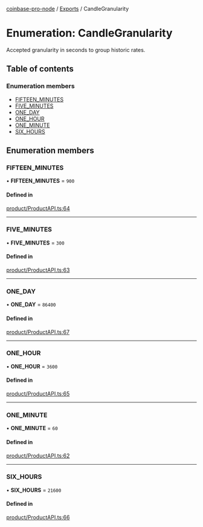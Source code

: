 [coinbase-pro-node](../README.md) / [Exports](../modules.md) / CandleGranularity

# Enumeration: CandleGranularity

Accepted granularity in seconds to group historic rates.

## Table of contents

### Enumeration members

- [FIFTEEN\_MINUTES](CandleGranularity.md#fifteen_minutes)
- [FIVE\_MINUTES](CandleGranularity.md#five_minutes)
- [ONE\_DAY](CandleGranularity.md#one_day)
- [ONE\_HOUR](CandleGranularity.md#one_hour)
- [ONE\_MINUTE](CandleGranularity.md#one_minute)
- [SIX\_HOURS](CandleGranularity.md#six_hours)

## Enumeration members

### FIFTEEN\_MINUTES

• **FIFTEEN\_MINUTES** = `900`

#### Defined in

[product/ProductAPI.ts:64](https://github.com/bennycode/coinbase-pro-node/blob/9734468/src/product/ProductAPI.ts#L64)

___

### FIVE\_MINUTES

• **FIVE\_MINUTES** = `300`

#### Defined in

[product/ProductAPI.ts:63](https://github.com/bennycode/coinbase-pro-node/blob/9734468/src/product/ProductAPI.ts#L63)

___

### ONE\_DAY

• **ONE\_DAY** = `86400`

#### Defined in

[product/ProductAPI.ts:67](https://github.com/bennycode/coinbase-pro-node/blob/9734468/src/product/ProductAPI.ts#L67)

___

### ONE\_HOUR

• **ONE\_HOUR** = `3600`

#### Defined in

[product/ProductAPI.ts:65](https://github.com/bennycode/coinbase-pro-node/blob/9734468/src/product/ProductAPI.ts#L65)

___

### ONE\_MINUTE

• **ONE\_MINUTE** = `60`

#### Defined in

[product/ProductAPI.ts:62](https://github.com/bennycode/coinbase-pro-node/blob/9734468/src/product/ProductAPI.ts#L62)

___

### SIX\_HOURS

• **SIX\_HOURS** = `21600`

#### Defined in

[product/ProductAPI.ts:66](https://github.com/bennycode/coinbase-pro-node/blob/9734468/src/product/ProductAPI.ts#L66)
